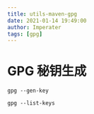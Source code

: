 ```yaml
---
title: utils-maven-gpg
date: 2021-01-14 19:49:00
author: Imperater
tags: [gpg]
---
```


# GPG 秘钥生成


```shell script
gpg --gen-key
```

```shell script
gpg --list-keys
```

